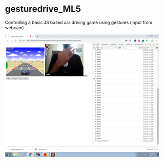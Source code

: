 # gesturedrive_ML5
Controlling a basic JS based car driving game using gestures (input from webcam)

![alt text](https://github.com/rummanrc/gesturedrive_ML5/blob/master/gesDrive2.png)
